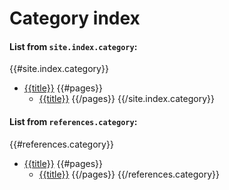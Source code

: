 # Category index

#### List from `site.index.category`:

{{#site.index.category}}
- [{{title}}](/category/{{name}})
	{{#pages}}
	- [{{title}}](/{{link}})
	{{/pages}}
{{/site.index.category}}

#### List from `references.category`:

{{#references.category}}
- [{{title}}](/category/{{name}})
	{{#pages}}
	- [{{title}}](/{{link}})
	{{/pages}}
{{/references.category}}
